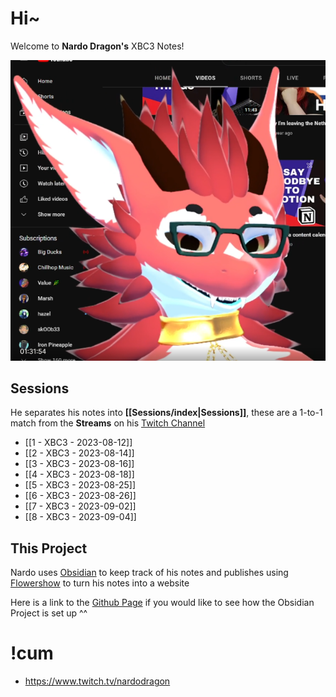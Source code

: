 # Hi~ 

Welcome to **Nardo Dragon's** XBC3 Notes! 

![Nardo](https://raw.githubusercontent.com/NardoDragon/NardoNotes/main/content/assets/cumForHim.png)

## Sessions

He separates his notes into **[[Sessions/index|Sessions]]**, these are a 1-to-1 match from the **Streams** on his [Twitch Channel](https://www.twitch.tv/nardodragon)

- [[1 - XBC3 - 2023-08-12]]
- [[2 - XBC3 - 2023-08-14]] 
- [[3 - XBC3 - 2023-08-16]]
- [[4 - XBC3 - 2023-08-18]]
- [[5 - XBC3 - 2023-08-25]]
- [[6 - XBC3 - 2023-08-26]]
- [[7 - XBC3 - 2023-09-02]]
- [[8 - XBC3 - 2023-09-04]]

## This Project

Nardo uses [Obsidian](https://obsidian.md/) to keep track of his notes and publishes using [Flowershow](https://flowershow.app/) to turn his notes into a website

Here is a link to the [Github Page](https://github.com/NardoDragon/NardoNotes) if you would like to see how the Obsidian Project is set up ^^

# !cum
- https://www.twitch.tv/nardodragon